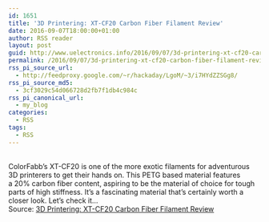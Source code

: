 ```yaml
---
id: 1651
title: '3D Printering: XT-CF20 Carbon Fiber Filament Review'
date: 2016-09-07T18:00:00+01:00
author: RSS reader
layout: post
guid: http://www.uelectronics.info/2016/09/07/3d-printering-xt-cf20-carbon-fiber-filament-review/
permalink: /2016/09/07/3d-printering-xt-cf20-carbon-fiber-filament-review/
rss_pi_source_url:
  - http://feedproxy.google.com/~r/hackaday/LgoM/~3/i7HYdZZSGg8/
rss_pi_source_md5:
  - 3cf3029c54d066728d2fb7f1db4c984c
rss_pi_canonical_url:
  - my_blog
categories:
  - RSS
tags:
  - RSS
---
```

&#013;  
ColorFabb’s XT-CF20 is one of the more exotic filaments for adventurous 3D printerers to get their hands on. This PETG based material features a 20% carbon fiber content, aspiring to be the material of choice for tough parts of high stiffness. It’s a fascinating material that’s certainly worth a closer look. Let’s check it…&#013;  
Source: <a href="http://feedproxy.google.com/~r/hackaday/LgoM/~3/i7HYdZZSGg8/" target="_blank">3D Printering: XT-CF20 Carbon Fiber Filament Review</a>